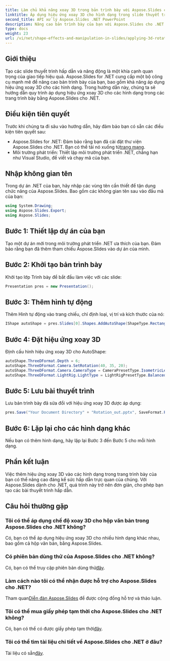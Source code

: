 ```yaml
---
title: Làm chủ khả năng xoay 3D trong bản trình bày với Aspose.Slides cho .NET
linktitle: Áp dụng hiệu ứng xoay 3D cho hình dạng trong slide thuyết trình
second_title: API xử lý Aspose.Slides .NET PowerPoint
description: Nâng cao bản trình bày của bạn với Aspose.Slides cho .NET! Tìm hiểu cách áp dụng hiệu ứng xoay 3D cho các hình dạng trong hướng dẫn này. Tạo bản trình bày năng động và trực quan tuyệt đẹp.
type: docs
weight: 23
url: /vi/net/shape-effects-and-manipulation-in-slides/applying-3d-rotation-effect-shapes/
---
```

## Giới thiệu
Tạo các slide thuyết trình hấp dẫn và năng động là một khía cạnh quan trọng của giao tiếp hiệu quả. Aspose.Slides for .NET cung cấp một bộ công cụ mạnh mẽ để nâng cao bản trình bày của bạn, bao gồm khả năng áp dụng hiệu ứng xoay 3D cho các hình dạng. Trong hướng dẫn này, chúng ta sẽ hướng dẫn quy trình áp dụng hiệu ứng xoay 3D cho các hình dạng trong các trang trình bày bằng Aspose.Slides cho .NET.
## Điều kiện tiên quyết
Trước khi chúng ta đi sâu vào hướng dẫn, hãy đảm bảo bạn có sẵn các điều kiện tiên quyết sau:
-  Aspose.Slides for .NET: Đảm bảo rằng bạn đã cài đặt thư viện Aspose.Slides cho .NET. Bạn có thể tải nó xuống từ[trang mạng](https://releases.aspose.com/slides/net/).
- Môi trường phát triển: Thiết lập môi trường phát triển .NET, chẳng hạn như Visual Studio, để viết và chạy mã của bạn.
## Nhập không gian tên
Trong dự án .NET của bạn, hãy nhập các vùng tên cần thiết để tận dụng chức năng của Aspose.Slides. Bao gồm các không gian tên sau vào đầu mã của bạn:
```csharp
using System.Drawing;
using Aspose.Slides.Export;
using Aspose.Slides;
```
## Bước 1: Thiết lập dự án của bạn
Tạo một dự án mới trong môi trường phát triển .NET ưa thích của bạn. Đảm bảo rằng bạn đã thêm tham chiếu Aspose.Slides vào dự án của mình.
## Bước 2: Khởi tạo bản trình bày
Khởi tạo lớp Trình bày để bắt đầu làm việc với các slide:
```csharp
Presentation pres = new Presentation();
```
## Bước 3: Thêm hình tự động
Thêm Hình tự động vào trang chiếu, chỉ định loại, vị trí và kích thước của nó:
```csharp
IShape autoShape = pres.Slides[0].Shapes.AddAutoShape(ShapeType.Rectangle, 30, 30, 200, 200);
```
## Bước 4: Đặt hiệu ứng xoay 3D
Định cấu hình hiệu ứng xoay 3D cho AutoShape:
```csharp
autoShape.ThreeDFormat.Depth = 6;
autoShape.ThreeDFormat.Camera.SetRotation(40, 35, 20);
autoShape.ThreeDFormat.Camera.CameraType = CameraPresetType.IsometricLeftUp;
autoShape.ThreeDFormat.LightRig.LightType = LightRigPresetType.Balanced;
```
## Bước 5: Lưu bài thuyết trình
Lưu bản trình bày đã sửa đổi với hiệu ứng xoay 3D được áp dụng:
```csharp
pres.Save("Your Document Directory" + "Rotation_out.pptx", SaveFormat.Pptx);
```
## Bước 6: Lặp lại cho các hình dạng khác
Nếu bạn có thêm hình dạng, hãy lặp lại Bước 3 đến Bước 5 cho mỗi hình dạng.
## Phần kết luận
Việc thêm hiệu ứng xoay 3D vào các hình dạng trong trang trình bày của bạn có thể nâng cao đáng kể sức hấp dẫn trực quan của chúng. Với Aspose.Slides dành cho .NET, quá trình này trở nên đơn giản, cho phép bạn tạo các bài thuyết trình hấp dẫn.
## Câu hỏi thường gặp
### Tôi có thể áp dụng chế độ xoay 3D cho hộp văn bản trong Aspose.Slides cho .NET không?
Có, bạn có thể áp dụng hiệu ứng xoay 3D cho nhiều hình dạng khác nhau, bao gồm cả hộp văn bản, bằng Aspose.Slides.
### Có phiên bản dùng thử của Aspose.Slides cho .NET không?
 Có, bạn có thể truy cập phiên bản dùng thử[đây](https://releases.aspose.com/).
### Làm cách nào tôi có thể nhận được hỗ trợ cho Aspose.Slides cho .NET?
 Tham quan[Diễn đàn Aspose.Slides](https://forum.aspose.com/c/slides/11) để được cộng đồng hỗ trợ và thảo luận.
### Tôi có thể mua giấy phép tạm thời cho Aspose.Slides cho .NET không?
 Có, bạn có thể có được giấy phép tạm thời[đây](https://purchase.aspose.com/temporary-license/).
### Tôi có thể tìm tài liệu chi tiết về Aspose.Slides cho .NET ở đâu?
 Tài liệu có sẵn[đây](https://reference.aspose.com/slides/net/).